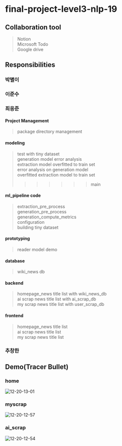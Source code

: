 # final-project-level3-nlp-19
## Collaboration tool
> Notion  
> Microsoft Todo  
> Google drive  

## Responsibilities

### 박별이

### 이준수

### 최웅준
#### Project Management
> package directory management
#### modeling
> test with tiny dataset  
> generation model error analysis  
> extraction model overfitted to train set   
> error analysis on generation model   
> overfitted extraction model  to train set   
>>>>>>> main
#### ml_pipeline code
> extraction_pre_process  
> generation_pre_process  
> generation_compute_metrics  
> configuration  
> building tiny dataset 
#### prototyping
> reader model demo
#### database
> wiki_news db
#### backend
> homepage_news title list  with wiki_news_db  
> ai scrap news title list  with ai_scrap_db  
> my scrap news title list  with user_scrap_db  
#### frontend
> homepage_news title list  
> ai scrap news title list  
> my scrap news title list  

### 추창한

## Demo(Tracer Bullet)

### home
![12-20-13-01](https://user-images.githubusercontent.com/50165842/146710094-3b224c9d-36b5-41a1-a17b-e734e59b7df0.gif)

### myscrap
![12-20-12-57](https://user-images.githubusercontent.com/50165842/146709794-1b05315a-70b8-4d7a-b508-bd7148961a92.gif)

### ai_scrap
![12-20-12-54](https://user-images.githubusercontent.com/50165842/146709658-f6662470-b68b-4ea4-b7cc-00eb90731448.gif)
